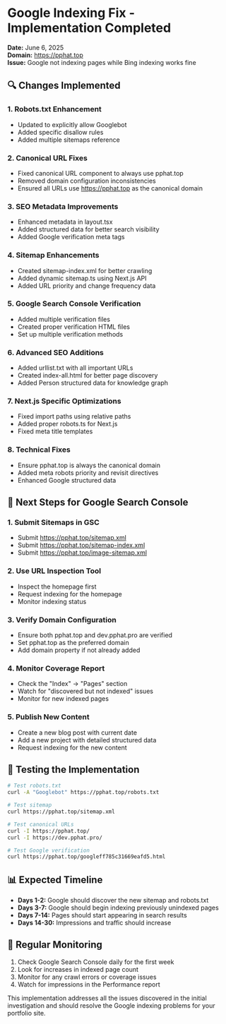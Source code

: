 # Google Indexing Fix - Implementation Completed

**Date:** June 6, 2025  
**Domain:** https://pphat.top  
**Issue:** Google not indexing pages while Bing indexing works fine

## 🔍 Changes Implemented

### 1. Robots.txt Enhancement
- Updated to explicitly allow Googlebot
- Added specific disallow rules
- Added multiple sitemaps reference

### 2. Canonical URL Fixes
- Fixed canonical URL component to always use pphat.top
- Removed domain configuration inconsistencies
- Ensured all URLs use https://pphat.top as the canonical domain

### 3. SEO Metadata Improvements
- Enhanced metadata in layout.tsx
- Added structured data for better search visibility
- Added Google verification meta tags

### 4. Sitemap Enhancements
- Created sitemap-index.xml for better crawling
- Added dynamic sitemap.ts using Next.js API
- Added URL priority and change frequency data

### 5. Google Search Console Verification
- Added multiple verification files
- Created proper verification HTML files
- Set up multiple verification methods

### 6. Advanced SEO Additions
- Added urllist.txt with all important URLs
- Created index-all.html for better page discovery
- Added Person structured data for knowledge graph

### 7. Next.js Specific Optimizations
- Fixed import paths using relative paths
- Added proper robots.ts for Next.js
- Fixed meta title templates

### 8. Technical Fixes
- Ensure pphat.top is always the canonical domain
- Added meta robots priority and revisit directives
- Enhanced Google structured data

## 🚀 Next Steps for Google Search Console

### 1. Submit Sitemaps in GSC
- Submit https://pphat.top/sitemap.xml
- Submit https://pphat.top/sitemap-index.xml
- Submit https://pphat.top/image-sitemap.xml

### 2. Use URL Inspection Tool
- Inspect the homepage first
- Request indexing for the homepage
- Monitor indexing status

### 3. Verify Domain Configuration
- Ensure both pphat.top and dev.pphat.pro are verified
- Set pphat.top as the preferred domain
- Add domain property if not already added

### 4. Monitor Coverage Report
- Check the "Index" → "Pages" section
- Watch for "discovered but not indexed" issues
- Monitor for new indexed pages

### 5. Publish New Content
- Create a new blog post with current date
- Add a new project with detailed structured data
- Request indexing for the new content

## 🧪 Testing the Implementation

```bash
# Test robots.txt
curl -A "Googlebot" https://pphat.top/robots.txt

# Test sitemap
curl https://pphat.top/sitemap.xml

# Test canonical URLs
curl -I https://pphat.top/
curl -I https://dev.pphat.pro/

# Test Google verification
curl https://pphat.top/googleff785c31669eafd5.html
```

## 📊 Expected Timeline

- **Days 1-2:** Google should discover the new sitemap and robots.txt
- **Days 3-7:** Google should begin indexing previously unindexed pages
- **Days 7-14:** Pages should start appearing in search results
- **Days 14-30:** Impressions and traffic should increase

## 🔄 Regular Monitoring

1. Check Google Search Console daily for the first week
2. Look for increases in indexed page count
3. Monitor for any crawl errors or coverage issues
4. Watch for impressions in the Performance report

This implementation addresses all the issues discovered in the initial investigation and should resolve the Google indexing problems for your portfolio site.

